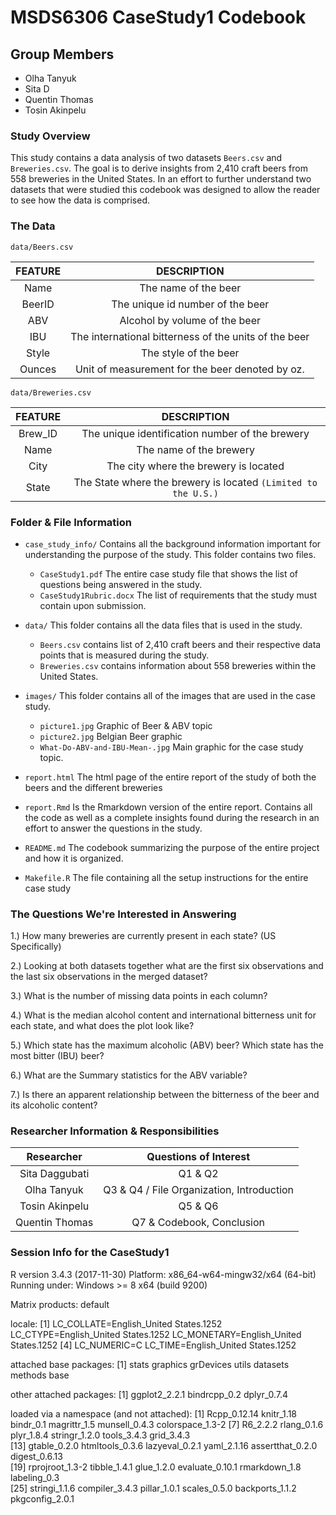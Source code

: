 # MSDS6306 CaseStudy1 Codebook

## Group Members
- Olha Tanyuk
- Sita D
- Quentin Thomas
- Tosin Akinpelu

### Study Overview
This study contains a data analysis of two datasets `Beers.csv`
and `Breweries.csv`. The goal is to derive insights from 2,410 craft beers
from 558 breweries in the United States. In an effort to further understand
two datasets that were studied this codebook was designed to allow the reader
to see how the data is comprised.

### The Data

`data/Beers.csv`


| FEATURE   | DESCRIPTION            |
|:---------:|:---------------------:|
|Name       | The name of the beer |
|BeerID     | The unique id number of the beer|
|ABV        | Alcohol by volume of the beer   |
|IBU        | The international bitterness of the units of the beer|
|Style      | The style of the beer |
|Ounces     | Unit of measurement for the beer denoted by oz.|



`data/Breweries.csv`


|FEATURE   | DESCRIPTION   |
|:--------:|:-------------:|
| Brew_ID | The unique identification number of the brewery|
| Name    | The name of the brewery |
| City    | The city where the brewery is located|
| State   |  The State where the brewery is located ```(Limited to the U.S.)``` |


### Folder & File Information

- `case_study_info/` Contains all the background information important for understanding
the purpose of the study. This folder contains two files.

  + `CaseStudy1.pdf` The entire case study file that shows the list of questions being answered
  in the study.
  + `CaseStudy1Rubric.docx` The list of requirements that the study must contain
  upon submission.
- `data/` This folder contains all the data files that is used in the study.

  + `Beers.csv` contains list of 2,410 craft beers and their respective data points
  that is measured during the study.
  + `Breweries.csv` contains information about 558 breweries  within the United States.

- `images/` This folder contains all of the images that are used in the case study.

  + `picture1.jpg` Graphic of Beer & ABV topic
  + `picture2.jpg` Belgian Beer graphic
  + `What-Do-ABV-and-IBU-Mean-.jpg` Main graphic for the case study topic.

- `report.html` The html page of the entire report of the study of both the beers and
the different breweries
- `report.Rmd` Is the Rmarkdown version of the entire report. Contains all the code as well as
a complete insights found during the research in an effort to answer the questions in the study.

- `README.md` The codebook summarizing the purpose of the entire project and how it is organized.

- `Makefile.R` The file containing all the setup instructions for the entire case study

### The Questions We're Interested in Answering

1.) How many breweries are currently present in each state? (US Specifically)

2.) Looking at both datasets together what are the first six observations and the
last six observations in the merged dataset?

3.) What is the number of missing data points in each column?

4.) What is the median alcohol content and international bitterness unit for each state,
and what does the plot look like?

5.) Which state has the maximum alcoholic (ABV) beer? Which state has the most bitter
(IBU) beer?

6.) What are the Summary statistics for the ABV variable?

7.) Is there an apparent relationship between the bitterness of the beer and its alcoholic
content?

### Researcher Information & Responsibilities

| Researcher | Questions of Interest |
|:-----------:|:---------------------:|
|Sita Daggubati | Q1 & Q2    |
|Olha Tanyuk  | Q3 & Q4 / File Organization, Introduction |
|Tosin Akinpelu| Q5 & Q6 |
| Quentin Thomas | Q7 & Codebook, Conclusion |

### Session Info for the CaseStudy1

R version 3.4.3 (2017-11-30)
Platform: x86_64-w64-mingw32/x64 (64-bit)
Running under: Windows >= 8 x64 (build 9200)

Matrix products: default

locale:
[1] LC_COLLATE=English_United States.1252  LC_CTYPE=English_United States.1252    LC_MONETARY=English_United States.1252
[4] LC_NUMERIC=C                           LC_TIME=English_United States.1252    

attached base packages:
[1] stats     graphics  grDevices utils     datasets  methods   base     

other attached packages:
[1] ggplot2_2.2.1 bindrcpp_0.2  dplyr_0.7.4  

loaded via a namespace (and not attached):
 [1] Rcpp_0.12.14     knitr_1.18       bindr_0.1        magrittr_1.5     munsell_0.4.3    colorspace_1.3-2
 [7] R6_2.2.2         rlang_0.1.6      plyr_1.8.4       stringr_1.2.0    tools_3.4.3      grid_3.4.3      
[13] gtable_0.2.0     htmltools_0.3.6  lazyeval_0.2.1   yaml_2.1.16      assertthat_0.2.0 digest_0.6.13   
[19] rprojroot_1.3-2  tibble_1.4.1     glue_1.2.0       evaluate_0.10.1  rmarkdown_1.8    labeling_0.3    
[25] stringi_1.1.6    compiler_3.4.3   pillar_1.0.1     scales_0.5.0     backports_1.1.2  pkgconfig_2.0.1
